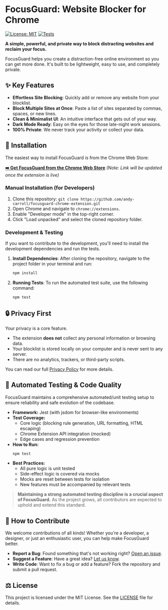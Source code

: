 # FocusGuard: Website Blocker for Chrome

[![License: MIT](https://img.shields.io/badge/License-MIT-yellow.svg)](https://opensource.org/licenses/MIT)
[![Tests](https://github.com/andy-carroll/focusguard-chrome-extension/actions/workflows/test.yml/badge.svg)](https://github.com/andy-carroll/focusguard-chrome-extension/actions)

**A simple, powerful, and private way to block distracting websites and reclaim your focus.**

FocusGuard helps you create a distraction-free online environment so you can get more done. It's built to be lightweight, easy to use, and completely private.

<!-- You can replace this with a real screenshot or GIF later -->
<!-- ![FocusGuard Screenshot](link-to-your-screenshot.png) -->

## ✨ Key Features

* **Effortless Site Blocking**: Quickly add or remove any website from your blocklist.
* **Block Multiple Sites at Once**: Paste a list of sites separated by commas, spaces, or new lines.
* **Clean & Minimalist UI**: An intuitive interface that gets out of your way.
* **Dark Mode Ready**: Easy on the eyes for those late-night work sessions.
* **100% Private**: We never track your activity or collect your data.

## 🚀 Installation

The easiest way to install FocusGuard is from the Chrome Web Store:

**[➡️ Get FocusGuard from the Chrome Web Store](https://chrome.google.com/webstore/category/extensions)**
*(Note: Link will be updated once the extension is live)*

### Manual Installation (for Developers)

1. Clone this repository: `git clone https://github.com/andy-carroll/focusguard-chrome-extension.git`
2. Open Chrome and navigate to `chrome://extensions`.
3. Enable "Developer mode" in the top-right corner.
4. Click "Load unpacked" and select the cloned repository folder.

### Development & Testing

If you want to contribute to the development, you'll need to install the development dependencies and run the tests.

1. **Install Dependencies**: After cloning the repository, navigate to the project folder in your terminal and run:

   ```bash
   npm install
   ```

2. **Running Tests**: To run the automated test suite, use the following command:

   ```bash
   npm test
   ```

## 🔒 Privacy First

Your privacy is a core feature.

* The extension **does not** collect any personal information or browsing data.
* Your blocklist is stored locally on your computer and is never sent to any server.
* There are no analytics, trackers, or third-party scripts.

You can read our full [Privacy Policy](PRIVACY_POLICY.md) for more details.

## 🧪 Automated Testing & Code Quality

FocusGuard maintains a comprehensive automated/unit testing setup to ensure reliability and safe evolution of the codebase.

- **Framework:** Jest (with jsdom for browser-like environments)
- **Test Coverage:**
  - Core logic (blocking rule generation, URL formatting, HTML escaping)
  - Chrome Extension API integration (mocked)
  - Edge cases and regression prevention
- **How to Run:**
  ```bash
  npm test
  ```
- **Best Practices:**
  - All pure logic is unit tested
  - Side-effect logic is covered via mocks
  - Mocks are reset between tests for isolation
  - New features must be accompanied by relevant tests

> **Maintaining a strong automated testing discipline is a crucial aspect of FocusGuard.** As the project grows, all contributors are expected to uphold and extend this standard.

## 🤝 How to Contribute

We welcome contributions of all kinds! Whether you're a developer, a designer, or just an enthusiastic user, you can help make FocusGuard better.

* **Report a Bug**: Found something that's not working right? [Open an issue](https://github.com/andy-carroll/focusguard-chrome-extension/issues).
* **Suggest a Feature**: Have a great idea? [Let us know](https://github.com/andy-carroll/focusguard-chrome-extension/issues).
* **Write Code**: Want to fix a bug or add a feature? Fork the repository and submit a pull request.

## ⚖️ License

This project is licensed under the MIT License. See the [LICENSE](LICENSE) file for details.
